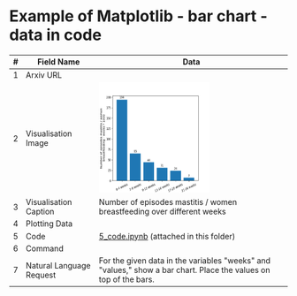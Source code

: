 # Example of Matplotlib - bar chart - data in code

| # | Field Name               | Data                             |
|---|--------------------------|----------------------------------|
| 1 | Arxiv URL                |                                  |
| 2 | Visualisation Image      | <img src="./2_visualisation_image.png" width="200" height="200">|
| 3 | Visualisation Caption    | Number of episodes mastitis / women breastfeeding over different weeks |
| 4 | Plotting Data            |      |
| 5 | Code                     | [5_code.ipynb](./5_code.ipynb) (attached in this folder)         |
| 6 | Command                  |            |
| 7 | Natural Language Request | For the given data in the variables "weeks" and "values," show a bar chart. Place the values on top of the bars.|